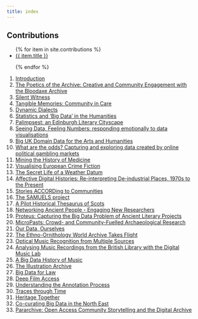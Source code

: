 ```yaml
---
title: index
---
```


## Contributions
<ul>
{% for item in site.contributions %}

<li><a href="{{ site.baseurl }}{{ item.url }}">{{ item.title }}</a></li>

{% endfor %}
</ul>

1. [Introduction](01_Introduction.html)
2. [The Poetics of the Archive: Creative and Community Engagement with the Bloodaxe Archive](02.html)
3. [Silent Witness](03.html)
4. [Tangible Memories: Community in Care](04.html)
5. [Dynamic Dialects](05.html)
6. [Statistics and ‘Big Data’ in the Humanities](06.html)
7. [Palimpsest: an Edinburgh Literary Cityscape](07.html)
8. [Seeing Data, Feeling Numbers: responding emotionally to data visualisations](08.html)
9. [Big UK Domain Data for the Arts and Humanities](09.html)
10. [What are the odds? Capturing and exploring data created by online political gambling markets](10.html)
11. [Mining the History of Medicine](11.html)
12. [Visualising European Crime Fiction](12.html)
13. [The Secret Life of a Weather Datum](13.html)
14. [Affective Digital Histories: Re-interpreting De-industrial Places, 1970s to the Present
](14.html)
15. [Stories ACCORDing to Communities](15.html)
16. [The SAMUELS project](16.html)
17. [A Pilot Historical Thesaurus of Scots](17.html)
18. [Networking Ancient People - Engaging New Researchers](18.html)
19. [Proteus: Capturing the Big Data Problem of Ancient Literary Projects](19.html)
20. [MicroPasts: Crowd- and Community-Fuelled Archaeological Research](20.html)
21. [Our Data, Ourselves](21.html)
22. [The Ethno-Ornithology World Archive Takes Flight](22.html)
23. [Optical Music Recognition from Multiple Sources](23.html)
24. [Analysing Music Recordings from the British Library with the Digital Music Lab](24.html)
25. [A Big Data History of Music](25.html)
26. [The Illustration Archive](26.html)
27. [Big Data for Law](27.html)
28. [Deep Film Access](28.html)
29. [Understanding the Annotation Process](29.html)
30. [Traces through Time](30.html)
31. [Heritage Together](31.html)
32. [Co-curating Big Data in the North East](32.html)
33. [Pararchive: Open Access Community Storytelling and the Digital Archive](33.html)
